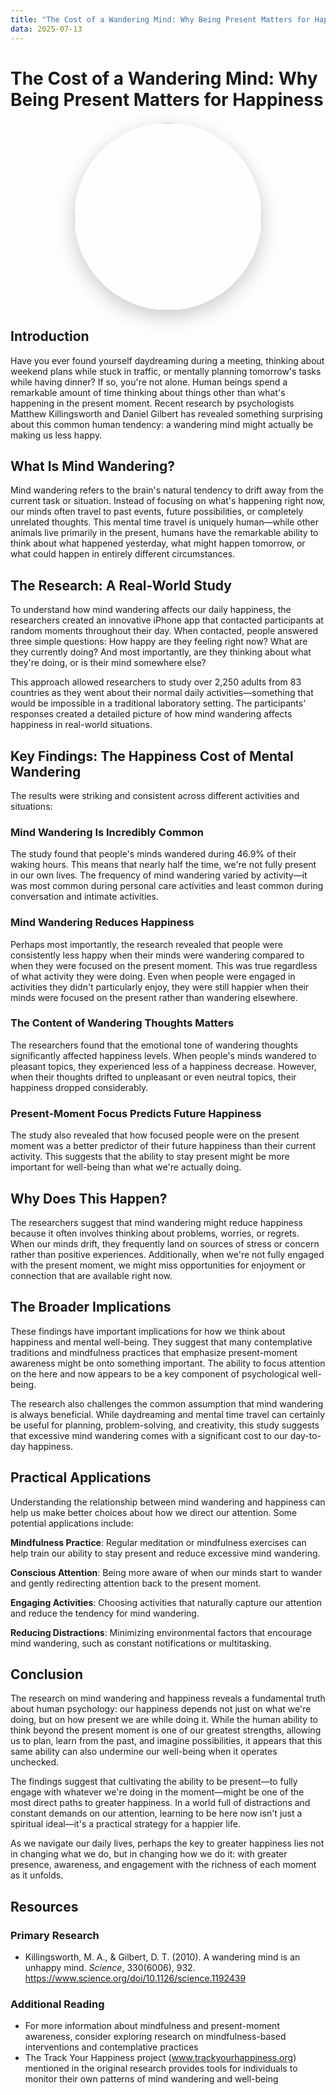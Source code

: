 ```yaml
---
title: "The Cost of a Wandering Mind: Why Being Present Matters for Happiness"
data: 2025-07-13
---
```


# The Cost of a Wandering Mind: Why Being Present Matters for Happiness
<img src="https://tatva.sumityadav.com.np/posts/2025/07/13/wanderingmind/duality.png" alt="Love" style="display: block; margin: 20px auto; border-radius: 50%; width: 300px; height: 300px; object-fit: cover; box-shadow: 0 10px 30px rgba(0,0,0,0.2);">

## Introduction

Have you ever found yourself daydreaming during a meeting, thinking about weekend plans while stuck in traffic, or mentally planning tomorrow's tasks while having dinner? If so, you're not alone. Human beings spend a remarkable amount of time thinking about things other than what's happening in the present moment. Recent research by psychologists Matthew Killingsworth and Daniel Gilbert has revealed something surprising about this common human tendency: a wandering mind might actually be making us less happy.

## What Is Mind Wandering?

Mind wandering refers to the brain's natural tendency to drift away from the current task or situation. Instead of focusing on what's happening right now, our minds often travel to past events, future possibilities, or completely unrelated thoughts. This mental time travel is uniquely human—while other animals live primarily in the present, humans have the remarkable ability to think about what happened yesterday, what might happen tomorrow, or what could happen in entirely different circumstances.

## The Research: A Real-World Study

To understand how mind wandering affects our daily happiness, the researchers created an innovative iPhone app that contacted participants at random moments throughout their day. When contacted, people answered three simple questions: How happy are they feeling right now? What are they currently doing? And most importantly, are they thinking about what they're doing, or is their mind somewhere else?

This approach allowed researchers to study over 2,250 adults from 83 countries as they went about their normal daily activities—something that would be impossible in a traditional laboratory setting. The participants' responses created a detailed picture of how mind wandering affects happiness in real-world situations.

## Key Findings: The Happiness Cost of Mental Wandering

The results were striking and consistent across different activities and situations:

### Mind Wandering Is Incredibly Common
The study found that people's minds wandered during 46.9% of their waking hours. This means that nearly half the time, we're not fully present in our own lives. The frequency of mind wandering varied by activity—it was most common during personal care activities and least common during conversation and intimate activities.

### Mind Wandering Reduces Happiness
Perhaps most importantly, the research revealed that people were consistently less happy when their minds were wandering compared to when they were focused on the present moment. This was true regardless of what activity they were doing. Even when people were engaged in activities they didn't particularly enjoy, they were still happier when their minds were focused on the present rather than wandering elsewhere.

### The Content of Wandering Thoughts Matters
The researchers found that the emotional tone of wandering thoughts significantly affected happiness levels. When people's minds wandered to pleasant topics, they experienced less of a happiness decrease. However, when their thoughts drifted to unpleasant or even neutral topics, their happiness dropped considerably.

### Present-Moment Focus Predicts Future Happiness
The study also revealed that how focused people were on the present moment was a better predictor of their future happiness than their current activity. This suggests that the ability to stay present might be more important for well-being than what we're actually doing.

## Why Does This Happen?

The researchers suggest that mind wandering might reduce happiness because it often involves thinking about problems, worries, or regrets. When our minds drift, they frequently land on sources of stress or concern rather than positive experiences. Additionally, when we're not fully engaged with the present moment, we might miss opportunities for enjoyment or connection that are available right now.

## The Broader Implications

These findings have important implications for how we think about happiness and mental well-being. They suggest that many contemplative traditions and mindfulness practices that emphasize present-moment awareness might be onto something important. The ability to focus attention on the here and now appears to be a key component of psychological well-being.

The research also challenges the common assumption that mind wandering is always beneficial. While daydreaming and mental time travel can certainly be useful for planning, problem-solving, and creativity, this study suggests that excessive mind wandering comes with a significant cost to our day-to-day happiness.

## Practical Applications

Understanding the relationship between mind wandering and happiness can help us make better choices about how we direct our attention. Some potential applications include:

**Mindfulness Practice**: Regular meditation or mindfulness exercises can help train our ability to stay present and reduce excessive mind wandering.

**Conscious Attention**: Being more aware of when our minds start to wander and gently redirecting attention back to the present moment.

**Engaging Activities**: Choosing activities that naturally capture our attention and reduce the tendency for mind wandering.

**Reducing Distractions**: Minimizing environmental factors that encourage mind wandering, such as constant notifications or multitasking.

## Conclusion

The research on mind wandering and happiness reveals a fundamental truth about human psychology: our happiness depends not just on what we're doing, but on how present we are while doing it. While the human ability to think beyond the present moment is one of our greatest strengths, allowing us to plan, learn from the past, and imagine possibilities, it appears that this same ability can also undermine our well-being when it operates unchecked.

The findings suggest that cultivating the ability to be present—to fully engage with whatever we're doing in the moment—might be one of the most direct paths to greater happiness. In a world full of distractions and constant demands on our attention, learning to be here now isn't just a spiritual ideal—it's a practical strategy for a happier life.

As we navigate our daily lives, perhaps the key to greater happiness lies not in changing what we do, but in changing how we do it: with greater presence, awareness, and engagement with the richness of each moment as it unfolds.

## Resources

### Primary Research
- Killingsworth, M. A., & Gilbert, D. T. (2010). A wandering mind is an unhappy mind. *Science*, 330(6006), 932. https://www.science.org/doi/10.1126/science.1192439

### Additional Reading
- For more information about mindfulness and present-moment awareness, consider exploring research on mindfulness-based interventions and contemplative practices
- The Track Your Happiness project (www.trackyourhappiness.org) mentioned in the original research provides tools for individuals to monitor their own patterns of mind wandering and well-being
